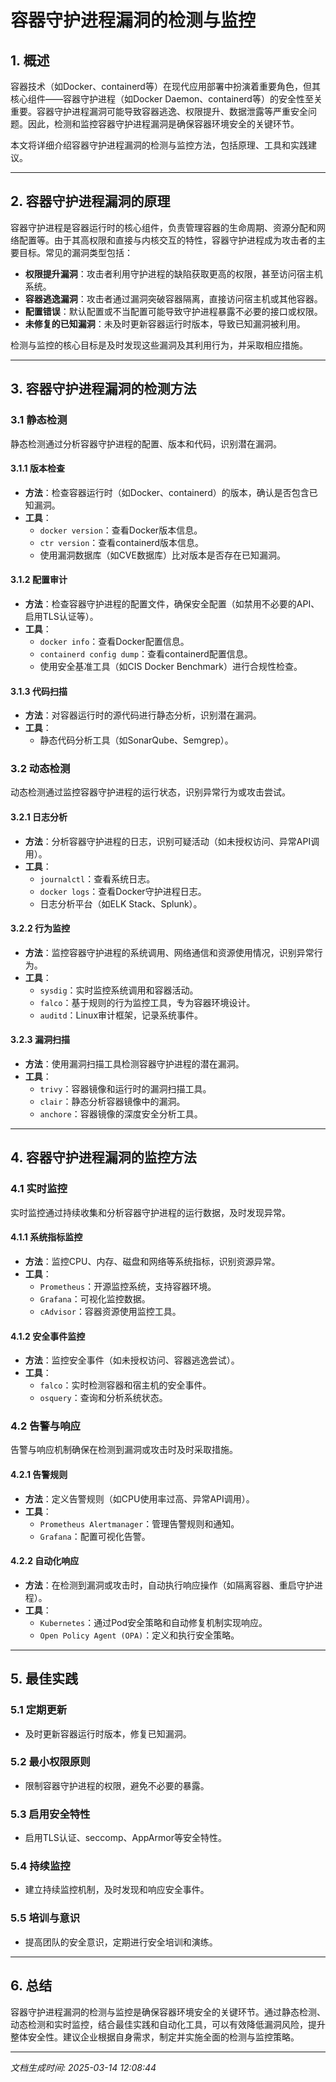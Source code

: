 # 容器守护进程漏洞的检测与监控

## 1. 概述

容器技术（如Docker、containerd等）在现代应用部署中扮演着重要角色，但其核心组件——容器守护进程（如Docker Daemon、containerd等）的安全性至关重要。容器守护进程漏洞可能导致容器逃逸、权限提升、数据泄露等严重安全问题。因此，检测和监控容器守护进程漏洞是确保容器环境安全的关键环节。

本文将详细介绍容器守护进程漏洞的检测与监控方法，包括原理、工具和实践建议。

---

## 2. 容器守护进程漏洞的原理

容器守护进程是容器运行时的核心组件，负责管理容器的生命周期、资源分配和网络配置等。由于其高权限和直接与内核交互的特性，容器守护进程成为攻击者的主要目标。常见的漏洞类型包括：

- **权限提升漏洞**：攻击者利用守护进程的缺陷获取更高的权限，甚至访问宿主机系统。
- **容器逃逸漏洞**：攻击者通过漏洞突破容器隔离，直接访问宿主机或其他容器。
- **配置错误**：默认配置或不当配置可能导致守护进程暴露不必要的接口或权限。
- **未修复的已知漏洞**：未及时更新容器运行时版本，导致已知漏洞被利用。

检测与监控的核心目标是及时发现这些漏洞及其利用行为，并采取相应措施。

---

## 3. 容器守护进程漏洞的检测方法

### 3.1 静态检测

静态检测通过分析容器守护进程的配置、版本和代码，识别潜在漏洞。

#### 3.1.1 版本检查
- **方法**：检查容器运行时（如Docker、containerd）的版本，确认是否包含已知漏洞。
- **工具**：
  - `docker version`：查看Docker版本信息。
  - `ctr version`：查看containerd版本信息。
  - 使用漏洞数据库（如CVE数据库）比对版本是否存在已知漏洞。

#### 3.1.2 配置审计
- **方法**：检查容器守护进程的配置文件，确保安全配置（如禁用不必要的API、启用TLS认证等）。
- **工具**：
  - `docker info`：查看Docker配置信息。
  - `containerd config dump`：查看containerd配置信息。
  - 使用安全基准工具（如CIS Docker Benchmark）进行合规性检查。

#### 3.1.3 代码扫描
- **方法**：对容器运行时的源代码进行静态分析，识别潜在漏洞。
- **工具**：
  - 静态代码分析工具（如SonarQube、Semgrep）。

### 3.2 动态检测

动态检测通过监控容器守护进程的运行状态，识别异常行为或攻击尝试。

#### 3.2.1 日志分析
- **方法**：分析容器守护进程的日志，识别可疑活动（如未授权访问、异常API调用）。
- **工具**：
  - `journalctl`：查看系统日志。
  - `docker logs`：查看Docker守护进程日志。
  - 日志分析平台（如ELK Stack、Splunk）。

#### 3.2.2 行为监控
- **方法**：监控容器守护进程的系统调用、网络通信和资源使用情况，识别异常行为。
- **工具**：
  - `sysdig`：实时监控系统调用和容器活动。
  - `falco`：基于规则的行为监控工具，专为容器环境设计。
  - `auditd`：Linux审计框架，记录系统事件。

#### 3.2.3 漏洞扫描
- **方法**：使用漏洞扫描工具检测容器守护进程的潜在漏洞。
- **工具**：
  - `trivy`：容器镜像和运行时的漏洞扫描工具。
  - `clair`：静态分析容器镜像中的漏洞。
  - `anchore`：容器镜像的深度安全分析工具。

---

## 4. 容器守护进程漏洞的监控方法

### 4.1 实时监控

实时监控通过持续收集和分析容器守护进程的运行数据，及时发现异常。

#### 4.1.1 系统指标监控
- **方法**：监控CPU、内存、磁盘和网络等系统指标，识别资源异常。
- **工具**：
  - `Prometheus`：开源监控系统，支持容器环境。
  - `Grafana`：可视化监控数据。
  - `cAdvisor`：容器资源使用监控工具。

#### 4.1.2 安全事件监控
- **方法**：监控安全事件（如未授权访问、容器逃逸尝试）。
- **工具**：
  - `falco`：实时检测容器和宿主机的安全事件。
  - `osquery`：查询和分析系统状态。

### 4.2 告警与响应

告警与响应机制确保在检测到漏洞或攻击时及时采取措施。

#### 4.2.1 告警规则
- **方法**：定义告警规则（如CPU使用率过高、异常API调用）。
- **工具**：
  - `Prometheus Alertmanager`：管理告警规则和通知。
  - `Grafana`：配置可视化告警。

#### 4.2.2 自动化响应
- **方法**：在检测到漏洞或攻击时，自动执行响应操作（如隔离容器、重启守护进程）。
- **工具**：
  - `Kubernetes`：通过Pod安全策略和自动修复机制实现响应。
  - `Open Policy Agent (OPA)`：定义和执行安全策略。

---

## 5. 最佳实践

### 5.1 定期更新
- 及时更新容器运行时版本，修复已知漏洞。

### 5.2 最小权限原则
- 限制容器守护进程的权限，避免不必要的暴露。

### 5.3 启用安全特性
- 启用TLS认证、seccomp、AppArmor等安全特性。

### 5.4 持续监控
- 建立持续监控机制，及时发现和响应安全事件。

### 5.5 培训与意识
- 提高团队的安全意识，定期进行安全培训和演练。

---

## 6. 总结

容器守护进程漏洞的检测与监控是确保容器环境安全的关键环节。通过静态检测、动态检测和实时监控，结合最佳实践和自动化工具，可以有效降低漏洞风险，提升整体安全性。建议企业根据自身需求，制定并实施全面的检测与监控策略。

---

*文档生成时间: 2025-03-14 12:08:44*
